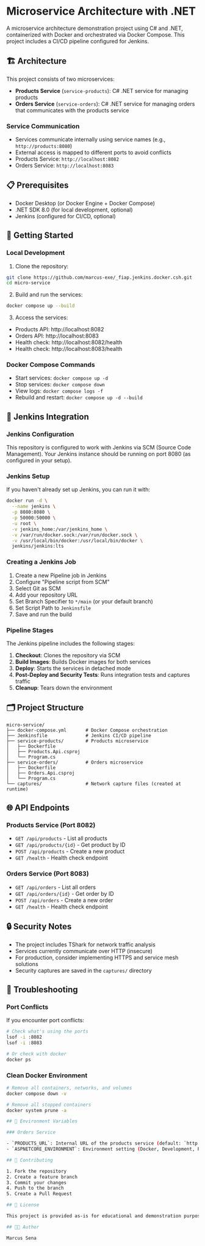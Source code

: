 # Microservice Architecture with .NET

A microservice architecture demonstration project using C# and .NET, containerized with Docker and orchestrated via Docker Compose. This project includes a CI/CD pipeline configured for Jenkins.

## 🏗️ Architecture

This project consists of two microservices:

- **Products Service** (`service-products`): C# .NET service for managing products
- **Orders Service** (`service-orders`): C# .NET service for managing orders that communicates with the products service

### Service Communication

- Services communicate internally using service names (e.g., `http://products:8080`)
- External access is mapped to different ports to avoid conflicts
- Products Service: `http://localhost:8082`
- Orders Service: `http://localhost:8083`

## 📋 Prerequisites

- Docker Desktop (or Docker Engine + Docker Compose)
- .NET SDK 8.0 (for local development, optional)
- Jenkins (configured for CI/CD, optional)

## 🚀 Getting Started

### Local Development

1. Clone the repository:
```bash
git clone https://github.com/marcus-exe/_fiap.jenkins.docker.csh.git
cd micro-service
```

2. Build and run the services:
```bash
docker compose up --build
```

3. Access the services:
- Products API: http://localhost:8082
- Orders API: http://localhost:8083
- Health check: http://localhost:8082/health
- Health check: http://localhost:8083/health

### Docker Compose Commands

- Start services: `docker compose up -d`
- Stop services: `docker compose down`
- View logs: `docker compose logs -f`
- Rebuild and restart: `docker compose up -d --build`

## 🔧 Jenkins Integration

### Jenkins Configuration

This repository is configured to work with Jenkins via SCM (Source Code Management). Your Jenkins instance should be running on port 8080 (as configured in your setup).

### Jenkins Setup

If you haven't already set up Jenkins, you can run it with:

```bash
docker run -d \
  --name jenkins \
  -p 8080:8080 \
  -p 50000:50000 \
  -u root \
  -v jenkins_home:/var/jenkins_home \
  -v /var/run/docker.sock:/var/run/docker.sock \
  -v /usr/local/bin/docker:/usr/local/bin/docker \
  jenkins/jenkins:lts
```

### Creating a Jenkins Job

1. Create a new Pipeline job in Jenkins
2. Configure "Pipeline script from SCM"
3. Select Git as SCM
4. Add your repository URL
5. Set Branch Specifier to `*/main` (or your default branch)
6. Set Script Path to `Jenkinsfile`
7. Save and run the build

### Pipeline Stages

The Jenkins pipeline includes the following stages:

1. **Checkout**: Clones the repository via SCM
2. **Build Images**: Builds Docker images for both services
3. **Deploy**: Starts the services in detached mode
4. **Post-Deploy and Security Tests**: Runs integration tests and captures traffic
5. **Cleanup**: Tears down the environment

## 🗂️ Project Structure

```
micro-service/
├── docker-compose.yml       # Docker Compose orchestration
├── Jenkinsfile              # Jenkins CI/CD pipeline
├── service-products/        # Products microservice
│   ├── Dockerfile
│   ├── Products.Api.csproj
│   └── Program.cs
├── service-orders/          # Orders microservice
│   ├── Dockerfile
│   ├── Orders.Api.csproj
│   └── Program.cs
└── captures/                # Network capture files (created at runtime)
```

## 🌐 API Endpoints

### Products Service (Port 8082)

- `GET /api/products` - List all products
- `GET /api/products/{id}` - Get product by ID
- `POST /api/products` - Create a new product
- `GET /health` - Health check endpoint

### Orders Service (Port 8083)

- `GET /api/orders` - List all orders
- `GET /api/orders/{id}` - Get order by ID
- `POST /api/orders` - Create a new order
- `GET /health` - Health check endpoint

## 🔒 Security Notes

- The project includes TShark for network traffic analysis
- Services currently communicate over HTTP (insecure)
- For production, consider implementing HTTPS and service mesh solutions
- Security captures are saved in the `captures/` directory

## 🐛 Troubleshooting

### Port Conflicts

If you encounter port conflicts:

```bash
# Check what's using the ports
lsof -i :8082
lsof -i :8083

# Or check with docker
docker ps
```

### Clean Docker Environment

```bash
# Remove all containers, networks, and volumes
docker compose down -v

# Remove all stopped containers
docker system prune -a

## 📝 Environment Variables

### Orders Service

- `PRODUCTS_URL`: Internal URL of the products service (default: `http://products:8080`)
- `ASPNETCORE_ENVIRONMENT`: Environment setting (Docker, Development, Production)

## 🤝 Contributing

1. Fork the repository
2. Create a feature branch
3. Commit your changes
4. Push to the branch
5. Create a Pull Request

## 📄 License

This project is provided as-is for educational and demonstration purposes.

## 👨‍💻 Author

Marcus Sena

